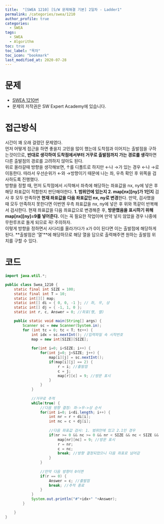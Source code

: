 ```yaml
---
title:  "[SWEA 1210] [S/W 문제해결 기본] 2일차 - Ladder1"
permalink: /categories/swea/1210
author_profile: true
categories:
  - SWEA
tags:
  - SWEA  
  - Algorithm
toc: true
toc_label: "목차"
toc_icon: "bookmark"
last_modified_at: 2020-07-28
---
```

# 문제
* [SWEA 1210번](https://swexpertacademy.com/main/code/problem/problemDetail.do?contestProbId=AV14ABYKADACFAYh)
* 문제의 저작권은 SW Expert Academy에 있습니다.  

# 접근방식 
 시간이 꽤 오래 걸렸던 문제였다.  
 먼저 어떻게 접근을 하면 좋을지 고민을 많이 했는데 도착점과 이어지는 출발점을 구하는것이므로, **반대로 생각하여 도착점에서부터 거꾸로 출발점까지 가는 경로를 생각**하면 다른 출발점의 경로를 고려하지 않아도 된다.  
 위로 올라갈때 방향을 생각해보면, ↑를 디폴트로 하지만 ←나 →가 있는 경우 ←나 →로 이동한다. 따라서 우선순위가 ←와 →방향이기 때문에 나는 좌, 우측 확인 후 위쪽을 검사하도록 진행했다.  
 방향을 정할 때, 먼저 도착점에서 시작해서 좌측에 해당하는 좌표값을 nx, ny에 넣은 후 해당 좌표값이 적합한지 판단해야한다. **1. 범위안에 있는지 2. map[nx][ny]가 1인지** 검사 후 모두 만족하면 **현재 좌표값을 다음 좌표값인 nx, ny로 변경**한다. 만약, 검사했을 때 모두 만족하지 못한다면 이번엔 우측 좌표값을 nx, ny에 넣은 후 위와 똑같이 반복해서 검사한다. 현재 좌표값을 다음 좌표값으로 변경해준 후, **방문했음을 표시하기 위해 map[nx][ny]=9를 넣어준다.** 이는 꼭 필요한 작업이며 만약 넣지 않았을 경우 나중에 무한루프로 돌게 되므로 꼭! 주의하자.  
 이렇게 방향을 정하면서 사다리를 올라가다가 x가 0이 된다면 이는 출발점에 해당하게 된다. **출발점은 '열'**에 해당하므로 해당 열을 답으로 출력해주면 원하는 출발점 위치를 구할 수 있다.  


# 코드
```java
import java.util.*;

public class Swea_1210 {
	static final int SIZE = 100;
	static final int T = 10;
	static int[][] map;
	static int[] di = { 0, 0, -1 }; // 좌, 우, 상
	static int[] dj = { -1, 1, 0 };
	static int r, c, Answer = 0; //좌표(행, 열)

	public static void main(String[] args) {
		Scanner sc = new Scanner(System.in);
		for (int tc = 0; tc < T; tc++) {
			int idx = sc.nextInt(); //입력파일 속 시작번호
			map = new int[SIZE][SIZE];
			
			for(int i=0; i<SIZE; i++) {
				for(int j=0; j<SIZE; j++) {
					map[i][j] = sc.nextInt();
					if(map[i][j] == 2) {
						r = i; //출발점
						c = j;
						map[r][c] = 9; //방문 표시
					}
				}
			}
			
			//거꾸로 추적
			while(true) {
				//다음 방향 결정: 좌->우->상 순서
				for(int i=0; i<di.length; i++) {
					int nr = r + di[i];
					int nc = c + dj[i];
					
					//다음 좌표값 검사: 1. 범위안에 있고 2.1인 경우
					if(nr >= 0 && nc >= 0 && nr < SIZE && nc < SIZE && map[nr][nc] == 1 ) {
						map[nr][nc] = 9; //방문 표시
						r = nr;
						c = nc;
						break; //방향 결정되었으니 다음 좌표로 넘어감
					}
				}
				
				//만약 다음 방향이 0이면
				if(r == 0) {
					Answer = c; //출발점
					break; //추적 종료
				}
			}
			System.out.println("#"+idx+" "+Answer);
		}

	}
}
```
